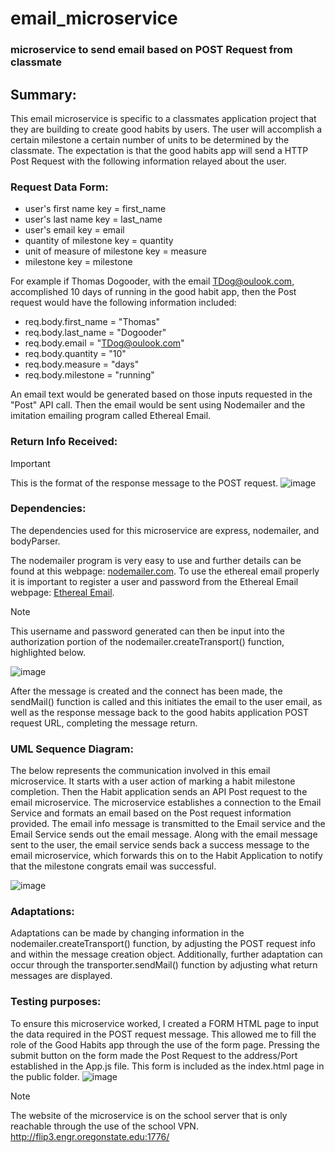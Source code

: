 # email_microservice
### microservice to send email based on POST Request from classmate

## Summary:
This email microservice is specific to a classmates application project that they are building to create good habits by users. The user will accomplish a certain milestone a certain number of units to be determined by the classmate. The expectation is that the good habits app will send a HTTP Post Request with the following information relayed about the user.

### Request Data Form:
  - user's first name key = first_name
  - user's last name key = last_name
  - user's email key = email
  - quantity of milestone key = quantity
  - unit of measure of milestone key = measure
  - milestone key = milestone

For example if Thomas Dogooder, with the email TDog@oulook.com, accomplished 10 days of running in the good habit app, then the Post request would have the following information included:

  - req.body.first_name = "Thomas"
  - req.body.last_name = "Dogooder"
  - req.body.email = "TDog@oulook.com"
  - req.body.quantity = "10"
  - req.body.measure = "days"
  - req.body.milestone = "running"

An email text would be generated based on those inputs requested in the "Post" API call. Then the email would be sent using Nodemailer and the imitation emailing program called Ethereal Email.

### Return Info Received:
  > [!IMPORTANT]
  > This is the format of the response message to the POST request.
  ![image](https://github.com/nich-OSU/email_microservice/assets/122307669/d289d2ae-90c7-47fc-89f9-16e62d0b777f)


### Dependencies:
The dependencies used for this microservice are express, nodemailer, and bodyParser.

The nodemailer program is very easy to use and further details can be found at this webpage: [nodemailer.com](https://nodemailer.com). To use the ethereal email properly it is important to register a user and password from the Ethereal Email webpage: [Ethereal Email](https://ethereal.email).

> [!NOTE]
> This username and password generated can then be input into the authorization portion of the nodemailer.createTransport() function, highlighted below.

  ![image](https://github.com/nich-OSU/email_microservice/assets/122307669/cb654db1-7055-4822-95e7-f2e4ffe0a520)


After the message is created and the connect has been made, the sendMail() function is called and this initiates the email to the user email, as well as the response message back to the good habits application POST request URL, completing the message return.

### UML Sequence Diagram:
The below represents the communication involved in this email microservice. It starts with a user action of marking a habit milestone completion. Then the Habit application sends an API Post request to the email microservice. The microservice establishes a connection to the Email Service and formats an email based on the Post request information provided. The email info message is transmitted to the Email service and the Email Service sends out the email message. Along with the email message sent to the user, the email service sends back a success message to the email microservice, which forwards this on to the Habit Application to notify that the milestone congrats email was successful.

  ![image](https://github.com/nich-OSU/email_microservice/assets/122307669/2d85a7c6-9d13-439f-b90e-ef9e59979f10)


### Adaptations:
Adaptations can be made by changing information in the nodemailer.createTransport() function, by adjusting the POST request info and within the message creation object. Additionally, further adaptation can occur through the transporter.sendMail() function by adjusting what return messages are displayed.

### Testing purposes:
To ensure this microservice worked, I created a FORM HTML page to input the data required in the POST request message. This allowed me to fill the role of the Good Habits app through the use of the form page. Pressing the submit button on the form made the Post Request to the address/Port established in the App.js file. This form is included as the index.html page in the public folder.
  ![image](https://github.com/nich-OSU/email_microservice/assets/122307669/7ed5b410-1ca6-4b72-ae20-0bc021859e45)


> [!NOTE]
> The website of the microservice is on the school server that is only reachable through the use of the school VPN.
  http://flip3.engr.oregonstate.edu:1776/

